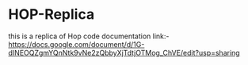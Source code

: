 # HOP-Replica

this is a replica of Hop 
code documentation link:- https://docs.google.com/document/d/1G-dINEOQZgmYQnNtk9vNe2zQbbyXjTdtjOTMog_ChVE/edit?usp=sharing